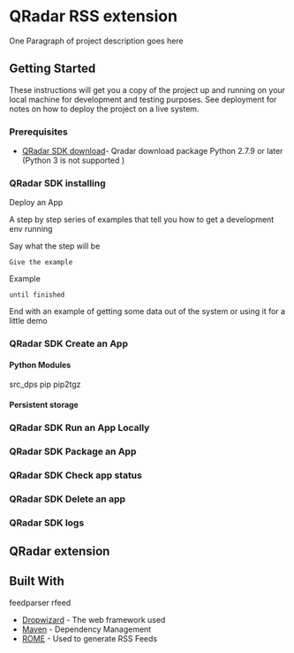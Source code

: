 # QRadar RSS extension

One Paragraph of project description goes here

## Getting Started

These instructions will get you a copy of the project up and running on your local machine for development and testing purposes. See deployment for notes on how to deploy the project on a live system.

### Prerequisites

* [QRadar SDK download](https://exchange.xforce.ibmcloud.com/hub/extension/517ff786d70b6dfa39dde485af6cbc8b)- Qradar download package 
Python 2.7.9 or later (Python 3 is not supported )


### QRadar SDK installing
Deploy an App



A step by step series of examples that tell you how to get a development env running

Say what the step will be

```
Give the example
```

Example

```
until finished
```

End with an example of getting some data out of the system or using it for a little demo

### QRadar SDK Create an App

#### Python Modules

src_dps pip 
pip2tgz


#### Persistent storage 

### QRadar SDK Run an App Locally

### QRadar SDK Package an App

### QRadar SDK Check app status
  
### QRadar SDK Delete an app

### QRadar SDK logs



## QRadar extension


## Built With
feedparser
rfeed
* [Dropwizard](http://www.dropwizard.io/1.0.2/docs/) - The web framework used
* [Maven](https://maven.apache.org/) - Dependency Management
* [ROME](https://rometools.github.io/rome/) - Used to generate RSS Feeds



